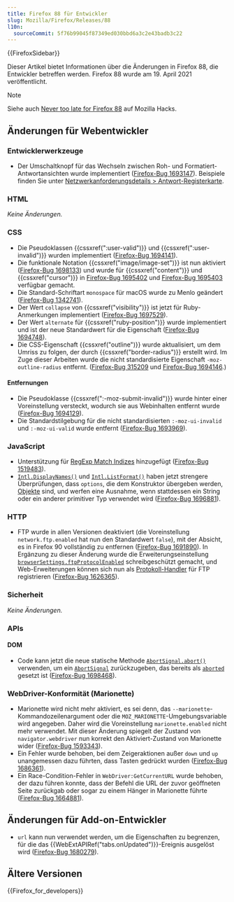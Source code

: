 ```yaml
---
title: Firefox 88 für Entwickler
slug: Mozilla/Firefox/Releases/88
l10n:
  sourceCommit: 5f76b99045f87349ed030bbd6a3c2e43badb3c22
---
```


{{FirefoxSidebar}}

Dieser Artikel bietet Informationen über die Änderungen in Firefox 88, die Entwickler betreffen werden. Firefox 88 wurde am 19. April 2021 veröffentlicht.

> [!NOTE]
> Siehe auch [Never too late for Firefox 88](https://hacks.mozilla.org/2021/04/never-too-late-for-firefox-88/) auf Mozilla Hacks.

## Änderungen für Webentwickler

### Entwicklerwerkzeuge

- Der Umschaltknopf für das Wechseln zwischen Roh- und Formatiert-Antwortansichten wurde implementiert ([Firefox-Bug 1693147](https://bugzil.la/1693147)). Beispiele finden Sie unter [Netzwerkanforderungsdetails > Antwort-Registerkarte](https://firefox-source-docs.mozilla.org/devtools-user/network_monitor/request_details/index.html#response-tab).

### HTML

_Keine Änderungen._

### CSS

- Die Pseudoklassen {{cssxref(":user-valid")}} und {{cssxref(":user-invalid")}} wurden implementiert ([Firefox-Bug 1694141](https://bugzil.la/1694141)).
- Die funktionale Notation {{cssxref("image/image-set")}} ist nun aktiviert ([Firefox-Bug 1698133](https://bugzil.la/1698133)) und wurde für {{cssxref("content")}} und {{cssxref("cursor")}} in [Firefox-Bug 1695402](https://bugzil.la/1695402) und [Firefox-Bug 1695403](https://bugzil.la/1695403) verfügbar gemacht.
- Die Standard-Schriftart `monospace` für macOS wurde zu Menlo geändert ([Firefox-Bug 1342741](https://bugzil.la/1342741)).
- Der Wert `collapse` von {{cssxref("visibility")}} ist jetzt für Ruby-Anmerkungen implementiert ([Firefox-Bug 1697529](https://bugzil.la/1697529)).
- Der Wert `alternate` für {{cssxref("ruby-position")}} wurde implementiert und ist der neue Standardwert für die Eigenschaft ([Firefox-Bug 1694748](https://bugzil.la/1694748)).
- Die CSS-Eigenschaft {{cssxref("outline")}} wurde aktualisiert, um dem Umriss zu folgen, der durch {{cssxref("border-radius")}} erstellt wird. Im Zuge dieser Arbeiten wurde die nicht standardisierte Eigenschaft `-moz-outline-radius` entfernt. ([Firefox-Bug 315209](https://bugzil.la/315209) und [Firefox-Bug 1694146](https://bugzil.la/1694146).)

#### Entfernungen

- Die Pseudoklasse {{cssxref(":-moz-submit-invalid")}} wurde hinter einer Voreinstellung versteckt, wodurch sie aus Webinhalten entfernt wurde ([Firefox-Bug 1694129](https://bugzil.la/1694129)).
- Die Standardstilgebung für die nicht standardisierten `:-moz-ui-invalid` und `:-moz-ui-valid` wurde entfernt ([Firefox-Bug 1693969](https://bugzil.la/1693969)).

### JavaScript

- Unterstützung für [RegExp Match Indizes](/de/docs/Web/JavaScript/Reference/Global_Objects/RegExp/exec) hinzugefügt ([Firefox-Bug 1519483](https://bugzil.la/1519483)).
- [`Intl.DisplayNames()`](/de/docs/Web/JavaScript/Reference/Global_Objects/Intl/DisplayNames/DisplayNames) und [`Intl.ListFormat()`](/de/docs/Web/JavaScript/Reference/Global_Objects/Intl/ListFormat/ListFormat) haben jetzt strengere Überprüfungen, dass `options`, die dem Konstruktor übergeben werden, [Objekte](/de/docs/Learn/JavaScript/Objects) sind, und werfen eine Ausnahme, wenn stattdessen ein String oder ein anderer primitiver Typ verwendet wird ([Firefox-Bug 1696881](https://bugzil.la/1696881)).

### HTTP

- FTP wurde in allen Versionen deaktiviert (die Voreinstellung `network.ftp.enabled` hat nun den Standardwert `false`), mit der Absicht, es in Firefox 90 vollständig zu entfernen ([Firefox-Bug 1691890](https://bugzil.la/1691890)). In Ergänzung zu dieser Änderung wurde die Erweiterungseinstellung [`browserSettings.ftpProtocolEnabled`](/de/docs/Mozilla/Add-ons/WebExtensions/API/browserSettings/ftpProtocolEnabled) schreibgeschützt gemacht, und Web-Erweiterungen können sich nun als [Protokoll-Handler](/de/docs/Mozilla/Add-ons/WebExtensions/manifest.json/protocol_handlers) für FTP registrieren ([Firefox-Bug 1626365](https://bugzil.la/1626365)).

### Sicherheit

_Keine Änderungen._

### APIs

#### DOM

- Code kann jetzt die neue statische Methode [`AbortSignal.abort()`](/de/docs/Web/API/AbortSignal/abort_static) verwenden, um ein [`AbortSignal`](/de/docs/Web/API/AbortSignal) zurückzugeben, das bereits als [`aborted`](/de/docs/Web/API/AbortSignal/aborted) gesetzt ist ([Firefox-Bug 1698468](https://bugzil.la/1698468)).

### WebDriver-Konformität (Marionette)

- Marionette wird nicht mehr aktiviert, es sei denn, das `--marionette`-Kommandozeilenargument oder die `MOZ_MARIONETTE`-Umgebungsvariable wird angegeben. Daher wird die Voreinstellung `marionette.enabled` nicht mehr verwendet. Mit dieser Änderung spiegelt der Zustand von `navigator.webdriver` nun korrekt den Aktiviert-Zustand von Marionette wider ([Firefox-Bug 1593343](https://bugzil.la/1593343)).
- Ein Fehler wurde behoben, bei dem Zeigeraktionen außer `down` und `up` unangemessen dazu führten, dass Tasten gedrückt wurden ([Firefox-Bug 1686361](https://bugzil.la/1686361)).
- Ein Race-Condition-Fehler in `WebDriver:GetCurrentURL` wurde behoben, der dazu führen konnte, dass der Befehl die URL der zuvor geöffneten Seite zurückgab oder sogar zu einem Hänger in Marionette führte ([Firefox-Bug 1664881](https://bugzil.la/1664881)).

## Änderungen für Add-on-Entwickler

- `url` kann nun verwendet werden, um die Eigenschaften zu begrenzen, für die das {{WebExtAPIRef("tabs.onUpdated")}}-Ereignis ausgelöst wird ([Firefox-Bug 1680279](https://bugzil.la/1680279)).

## Ältere Versionen

{{Firefox_for_developers}}
